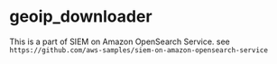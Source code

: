 # geoip_downloader

This is a part of SIEM on Amazon OpenSearch Service. see `https://github.com/aws-samples/siem-on-amazon-opensearch-service`
